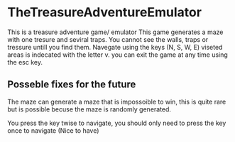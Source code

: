 # TheTreasureAdventureEmulator
This is a treasure adventure game/ emulator
This game generates a maze with one tresure and seviral traps. 
You cannot see the walls, traps or tressure untill you find them.
Navegate using the keys (N, S, W, E) viseted areas is indecated with the letter v.
you can exit the game at any time using the esc key.


## Posseble fixes for the future
The maze can generate a maze that is impossoible to win,
this is quite rare but is possible becuse the maze is randomly generated. 

You press the key twise to navigate, you should only need to press the key once to navigate (Nice to have)

